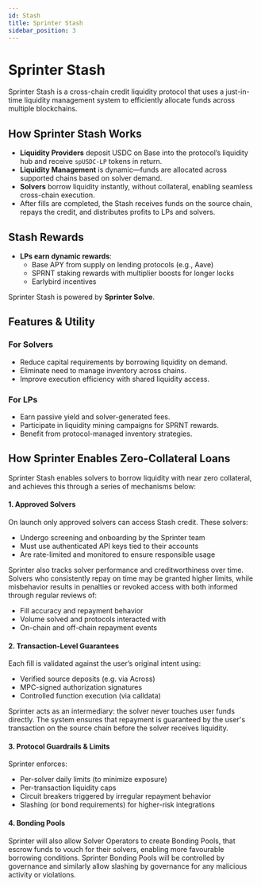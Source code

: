 ```yaml
---
id: Stash
title: Sprinter Stash
sidebar_position: 3
---
```


# Sprinter Stash

Sprinter Stash is a cross-chain credit liquidity protocol that uses a just-in-time liquidity management system to efficiently allocate funds across multiple blockchains.

## How Sprinter Stash Works

- **Liquidity Providers** deposit USDC on Base into the protocol’s liquidity hub and receive `spUSDC-LP` tokens in return.
- **Liquidity Management** is dynamic—funds are allocated across supported chains based on solver demand.
- **Solvers** borrow liquidity instantly, without collateral, enabling seamless cross-chain execution.
- After fills are completed, the Stash receives funds on the source chain, repays the credit, and distributes profits to LPs and solvers.

## Stash Rewards

- **LPs earn dynamic rewards**:
  - Base APY from supply on lending protocols (e.g., Aave)
  - SPRNT staking rewards with multiplier boosts for longer locks
  - Earlybird incentives

Sprinter Stash is powered by **Sprinter Solve**.

## Features & Utility

### For Solvers

- Reduce capital requirements by borrowing liquidity on demand.
- Eliminate need to manage inventory across chains.
- Improve execution efficiency with shared liquidity access.

### For LPs

- Earn passive yield and solver-generated fees.
- Participate in liquidity mining campaigns for SPRNT rewards.
- Benefit from protocol-managed inventory strategies.

## How Sprinter Enables Zero-Collateral Loans

Sprinter Stash enables solvers to borrow liquidity with near zero collateral, and achieves this through a series of mechanisms below:

#### 1. Approved Solvers

On launch only approved solvers can access Stash credit. These solvers:

- Undergo screening and onboarding by the Sprinter team
- Must use authenticated API keys tied to their accounts
- Are rate-limited and monitored to ensure responsible usage

Sprinter also tracks solver performance and creditworthiness over time. Solvers who consistently repay on time may be granted higher limits, while misbehavior results in penalties or revoked access with both informed through regular reviews of:

- Fill accuracy and repayment behavior
- Volume solved and protocols interacted with
- On-chain and off-chain repayment events

#### 2. Transaction-Level Guarantees

Each fill is validated against the user’s original intent using:

- Verified source deposits (e.g. via Across)
- MPC-signed authorization signatures
- Controlled function execution (via calldata)

Sprinter acts as an intermediary: the solver never touches user funds directly. The system ensures that repayment is guaranteed by the user's transaction on the source chain before the solver receives liquidity.

#### 3. Protocol Guardrails & Limits

Sprinter enforces:

- Per-solver daily limits (to minimize exposure)
- Per-transaction liquidity caps
- Circuit breakers triggered by irregular repayment behavior
- Slashing (or bond requirements) for higher-risk integrations

#### 4. Bonding Pools

Sprinter will also allow Solver Operators to create Bonding Pools, that escrow funds to vouch for their solvers, enabling more favourable borrowing conditions. Sprinter Bonding Pools will be controlled by governance and similarly allow slashing by governance for any malicious activity or violations.
